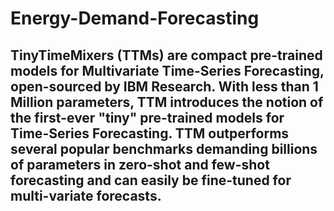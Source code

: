 # Energy-Demand-Forecasting

## TinyTimeMixers (TTMs) are compact pre-trained models for Multivariate Time-Series Forecasting, open-sourced by IBM Research. With less than 1 Million parameters, TTM introduces the notion of the first-ever "tiny" pre-trained models for Time-Series Forecasting. TTM outperforms several popular benchmarks demanding billions of parameters in zero-shot and few-shot forecasting and can easily be fine-tuned for multi-variate forecasts.
